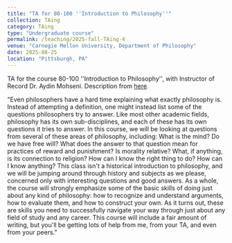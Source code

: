 ```yaml
---
title: "TA for 80-100 ''Introduction to Philosophy''"
collection: TAing
category: TAing
type: "Undergraduate course"
permalink: /teaching/2025-fall-TAing-4
venue: "Carnegie Mellon University, Department of Philosophy"
date: 2025-08-25
location: "Pittsburgh, PA"
---
```


TA for the course 80-100 ''Introduction to Philosophy'', with Instructor of Record Dr. Aydin Mohseni. Description from [here](http://coursecatalog.web.cmu.edu/schools-colleges/dietrichcollegeofhumanitiesandsocialsciences/departmentofphilosophy/courses/).

"Even philosophers have a hard time explaining what exactly philosophy is. Instead of attempting a definition, one might instead list some of the questions philosophers try to answer. Like most other academic fields, philosophy has its own sub-disciplines, and each of these has its own questions it tries to answer. In this course, we will be looking at questions from several of these areas of philosophy, including: What is the mind? Do we have free will? What does the answer to that question mean for practices of reward and punishment? Is morality relative? What, if anything, is its connection to religion? How can I know the right thing to do? How can I know anything? This class isn't a historical introduction to philosophy, and we will be jumping around through history and subjects as we please, concerned only with interesting questions and good answers. As a whole, the course will strongly emphasize some of the basic skills of doing just about any kind of philosophy: how to recognize and understand arguments, how to evaluate them, and how to construct your own. As it turns out, these are skills you need to successfully navigate your way through just about any field of study and any career. This course will include a fair amount of writing, but you'll be getting lots of help from me, from your TA, and even from your peers."



